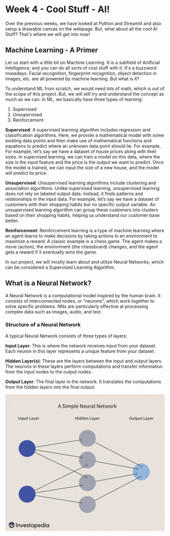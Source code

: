 # Week 4 - Cool Stuff - AI!

Over the previous weeks, we have looked at Python and Streamlit and also setup a drawable canvas on the webpage. But, what about all the cool AI Stuff? That's where we will get into now!

## Machine Learning - A Primer

Let us start with a little bit on Machine Learning. It is a subfield of Artificial Intelligence, and you can do all sorts of cool stuff with it. It's a buzzword nowadays. Facial recognition, fingerprint recognition, object detection in images, etc. are all powered by machine learning. But what is it?

To understand ML from scratch, we would need lots of math, which is out of the scope of this project. But, we will still try and understand the concept as much as we can. In ML, we basically have three types of learning:

1) Supervised
2) Unsupervised
3) Reinforcement

**Supervised**: A supervised learning algorithm includes regression and classification algorithms. Here, we provide a mathematical model with some existing data points and then make use of mathematical functions and equations to predict where an unknown data point should lie. For example, For example, let’s say we have a dataset of house prices along with their sizes. In supervised learning, we can train a model on this data, where the size is the input feature and the price is the output we want to predict. Once the model is trained, we can input the size of a new house, and the model will predict its price.

**Unsupervised**: Unsupervised learning algorithms include clustering and association algorithms. Unlike supervised learning, unsupervised learning does not rely on labeled output data. Instead, it finds patterns and relationships in the input data. For example, let’s say we have a dataset of customers with their shopping habits but no specific output variable. An unsupervised learning algorithm can group these customers into clusters based on their shopping habits, helping us understand our customer base better.

**Reinforcement**: Reinforcement learning is a type of machine learning where an agent learns to make decisions by taking actions in an environment to maximize a reward. A classic example is a chess game. The agent makes a move (action), the environment (the chessboard) changes, and the agent gets a reward if it eventually wins the game.

In our project, we will mostly learn about and utilize Neural Networks, which can be considered a Supervised Learning Algorithm.

## What is a Neural Network?

A Neural Network is a computational model inspired by the human brain. It consists of interconnected nodes, or “neurons”, which work together to solve specific problems. NNs are particularly effective at processing complex data such as images, audio, and text.

### Structure of a Neural Network

A typical Neural Network consists of three types of layers:

**Input Layer**: This is where the network receives input from your dataset. Each neuron in this layer represents a unique feature from your dataset.

**Hidden Layer(s)**: These are the layers between the input and output layers. The neurons in these layers perform computations and transfer information from the input nodes to the output nodes.

**Output Layer**: The final layer in the network. It translates the computations from the hidden layers into the final output.

![nn](nn.jpg)

